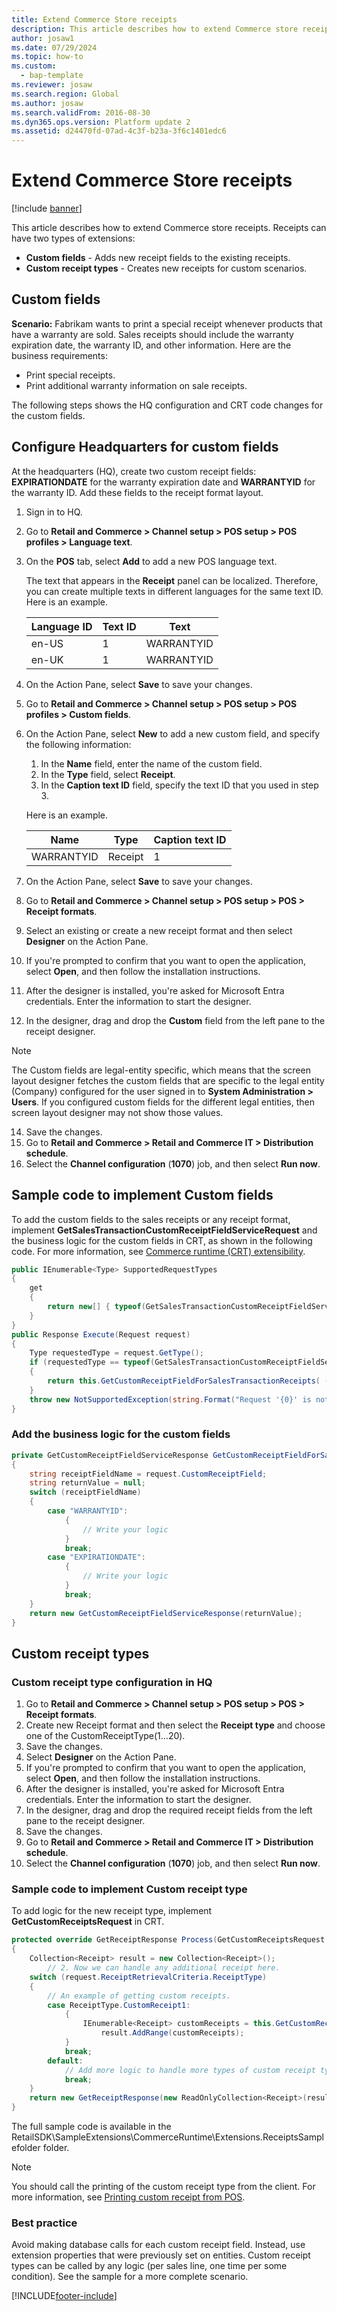 ```yaml
---
title: Extend Commerce Store receipts
description: This article describes how to extend Commerce store receipts.
author: josaw1
ms.date: 07/29/2024
ms.topic: how-to
ms.custom: 
  - bap-template
ms.reviewer: josaw
ms.search.region: Global
ms.author: josaw
ms.search.validFrom: 2016-08-30
ms.dyn365.ops.version: Platform update 2
ms.assetid: d24470fd-07ad-4c3f-b23a-3f6c1401edc6
---
```


# Extend Commerce Store receipts

[!include [banner](../../includes/banner.md)]

This article describes how to extend Commerce store receipts. Receipts can have two types of extensions:

 - **Custom fields** - Adds new receipt fields to the existing receipts.
 - **Custom receipt types** - Creates new receipts for custom scenarios.

## Custom fields

**Scenario:** Fabrikam wants to print a special receipt whenever products that have a warranty are sold. Sales receipts should include the warranty expiration date, the warranty ID, and other information. Here are the business requirements:

- Print special receipts.
- Print additional warranty information on sale receipts.

The following steps shows the HQ configuration and CRT code changes for the custom fields.

## Configure Headquarters for custom fields

At the headquarters (HQ), create two custom receipt fields: **EXPIRATIONDATE** for the warranty expiration date and **WARRANTYID** for the warranty ID. Add these fields to the receipt format layout.

1. Sign in to HQ.
2. Go to **Retail and Commerce \> Channel setup \> POS setup \> POS profiles \> Language text**.
3. On the **POS** tab, select **Add** to add a new POS language text.

    The text that appears in the **Receipt** panel can be localized. Therefore, you can create multiple texts in different languages for the same text ID. Here is an example.

    | Language ID | Text ID | Text   |
    |-------------|---------|--------|
    | en-US       | 1       | WARRANTYID |
    | en-UK       | 1       | WARRANTYID   |

4. On the Action Pane, select **Save** to save your changes.
5. Go to **Retail and Commerce \> Channel setup \> POS setup \> POS profiles \> Custom fields**.
6. On the Action Pane, select **New** to add a new custom field, and specify the following information: 

    1. In the **Name** field, enter the name of the custom field.
    2. In the **Type** field, select **Receipt**.
    3. In the **Caption text ID** field, specify the text ID that you used in step 3.

    Here is an example.

    | Name   | Type        | Caption text ID |
    |--------|-------------|-----------------|
    | WARRANTYID | Receipt | 1               |


7. On the Action Pane, select **Save** to save your changes.
8. Go to **Retail and Commerce \> Channel setup \> POS setup \> POS \> Receipt formats**.
9. Select an existing or create a new receipt format and then select **Designer** on the Action Pane.
10. If you're prompted to confirm that you want to open the application, select **Open**, and then follow the installation instructions.
11. After the designer is installed, you're asked for Microsoft Entra credentials. Enter the information to start the designer.
12. In the designer, drag and drop the **Custom** field from the left pane to the receipt designer.

> [!NOTE]
> The Custom fields are legal-entity specific, which means that the screen layout designer fetches the custom fields that are specific to the legal entity (Company) configured for the user signed in to **System Administration > Users**. If you configured custom fields for the different legal entities, then screen layout designer may not show those values.

14. Save the changes.
15. Go to **Retail and Commerce \> Retail and Commerce IT \> Distribution schedule**.
16. Select the **Channel configuration** (**1070**) job, and then select **Run now**.

## Sample code to implement Custom fields

To add the custom fields to the sales receipts or any receipt format, implement **GetSalesTransactionCustomReceiptFieldServiceRequest** and the business logic for the custom fields in CRT, as shown in the following code. For more information, see [Commerce runtime (CRT) extensibility](../commerce-runtime-extensibility.md).

```C#
public IEnumerable<Type> SupportedRequestTypes
{
    get
    {
        return new[] { typeof(GetSalesTransactionCustomReceiptFieldServiceRequest) };
    }
}
public Response Execute(Request request)
{
    Type requestedType = request.GetType();
    if (requestedType == typeof(GetSalesTransactionCustomReceiptFieldServiceRequest))
    {
        return this.GetCustomReceiptFieldForSalesTransactionReceipts( (GetSalesTransactionCustomReceiptFieldServiceRequest)request);
    }
    throw new NotSupportedException(string.Format("Request '{0}' is not supported.", request.GetType()));
}
```

### Add the business logic for the custom fields

```C#
private GetCustomReceiptFieldServiceResponse GetCustomReceiptFieldForSalesTransactionReceipts( GetSalesTransactionCustomReceiptFieldServiceRequest request)
{
    string receiptFieldName = request.CustomReceiptField;
    string returnValue = null;
    switch (receiptFieldName)
    {
        case "WARRANTYID":
            {
                // Write your logic
            }
            break;
        case "EXPIRATIONDATE":
            {
                // Write your logic
            }
            break;
    }
    return new GetCustomReceiptFieldServiceResponse(returnValue);
}
```
## Custom receipt types

### Custom receipt type configuration in HQ

1. Go to **Retail and Commerce \> Channel setup \> POS setup \> POS \> Receipt formats**.
2. Create new Receipt format and then select the **Receipt type** and choose one of the CustomReceiptType(1...20).
3. Save the changes.
4. Select **Designer** on the Action Pane.
5. If you're prompted to confirm that you want to open the application, select **Open**, and then follow the installation instructions.
6. After the designer is installed, you're asked for Microsoft Entra credentials. Enter the information to start the designer.
7. In the designer, drag and drop the required receipt fields from the left pane to the receipt designer.
8. Save the changes.
9. Go to **Retail and Commerce \> Retail and Commerce IT \> Distribution schedule**.
10. Select the **Channel configuration** (**1070**) job, and then select **Run now**.

### Sample code to implement Custom receipt type

To add logic for the new receipt type, implement **GetCustomReceiptsRequest** in CRT.

```C#
protected override GetReceiptResponse Process(GetCustomReceiptsRequest request)
{
    Collection<Receipt> result = new Collection<Receipt>();
        // 2. Now we can handle any additional receipt here.
    switch (request.ReceiptRetrievalCriteria.ReceiptType)
    {
        // An example of getting custom receipts.
        case ReceiptType.CustomReceipt1:
            {
                IEnumerable<Receipt> customReceipts = this.GetCustomReceipts(salesOrder, request.ReceiptRetrievalCriteria);
                    result.AddRange(customReceipts);
            }
            break;
        default:
            // Add more logic to handle more types of custom receipt types.
            break;
    }
    return new GetReceiptResponse(new ReadOnlyCollection<Receipt>(result));
}
```

The full sample code is available in the RetailSDK\\SampleExtensions\\CommerceRuntime\\Extensions.ReceiptsSamplefolder folder.

> [!NOTE]
> You should call the printing of the custom receipt type from the client. For more information, see [Printing custom receipt from POS](../pos-trigger-printing.md).

### Best practice

Avoid making database calls for each custom receipt field. Instead, use extension properties that were previously set on entities. Custom receipt types can be called by any logic (per sales line, one time per some condition). See the sample for a more complete scenario.


[!INCLUDE[footer-include](../../../includes/footer-banner.md)]
